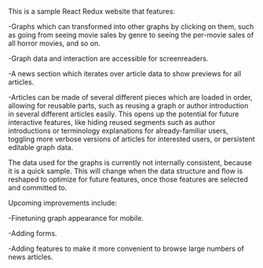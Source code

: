This is a sample React Redux website that features:

-Graphs which can transformed into other graphs by clicking on them, such as going from seeing movie sales by genre to seeing the per-movie sales of all horror movies, and so on.

-Graph data and interaction are accessible for screenreaders.

-A news section which iterates over article data to show previews for all articles.

-Articles can be made of several different pieces which are loaded in order, allowing for reusable parts, such as reusing a graph or author introduction in several different articles easily. This opens up the potential for future interactive features, like hiding reused segments such as author introductions or terminology explanations for  already-familiar users, toggling more verbose versions of articles for interested users, or persistent editable graph data.


The data used for the graphs is currently not internally consistent, because it is a quick sample. This will change when the data structure and flow is reshaped to optimize for future features, once those features are selected and committed to.


Upcoming improvements include:

-Finetuning graph appearance for mobile.

-Adding forms.

-Adding features to make it more convenient to browse large numbers of news articles.


